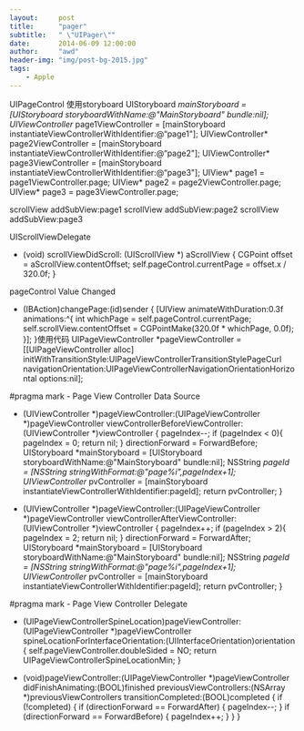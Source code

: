 ```yaml
---
layout:     post
title:      "pager"
subtitle:   " \"UIPager\""
date:       2014-06-09 12:00:00
author:     "awd"
header-img: "img/post-bg-2015.jpg"
tags:
    - Apple
---
```

UIPageControl
使用storyboard
UIStoryboard *mainStoryboard = [UIStoryboard storyboardWithName:@"MainStoryboard" bundle:nil];
UIViewController* page1ViewController = [mainStoryboard instantiateViewControllerWithIdentifier:@“page1"];
UIViewController* page2ViewController = [mainStoryboard instantiateViewControllerWithIdentifier:@“page2"];
UIViewController* page3ViewController = [mainStoryboard instantiateViewControllerWithIdentifier:@“page3"];
UIView* page1 = page1ViewController.page;
UIView* page2 = page2ViewController.page;
UIView* page3 = page3ViewController.page;

scrollView addSubView:page1
scrollView addSubView:page2
scrollView addSubView:page3

UIScrollViewDelegate
- (void) scrollViewDidScroll: (UIScrollView *) aScrollView
{
	CGPoint offset = aScrollView.contentOffset;
	self.pageControl.currentPage = offset.x / 320.0f;
}

pageControl Value Changed
- (IBAction)changePage:(id)sender
{
    [UIView animateWithDuration:0.3f animations:^{
        int whichPage = self.pageControl.currentPage;
        self.scrollView.contentOffset = CGPointMake(320.0f * whichPage, 0.0f);
    }];
}使用代码
UIPageViewController *pageViewController = [[UIPageViewController alloc] initWithTransitionStyle:UIPageViewControllerTransitionStylePageCurl
                                                              navigationOrientation:UIPageViewControllerNavigationOrientationHorizontal options:nil];

#pragma mark - Page View Controller Data Source
- (UIViewController *)pageViewController:(UIPageViewController *)pageViewController
      viewControllerBeforeViewController:(UIViewController *)viewController
{
   pageIndex--;
    if (pageIndex < 0){
        pageIndex = 0;
        return nil;
    }
    directionForward = ForwardBefore;
    UIStoryboard *mainStoryboard = [UIStoryboard storyboardWithName:@"MainStoryboard" bundle:nil];
    NSString *pageId = [NSString stringWithFormat:@"page%i",pageIndex+1];
    UIViewController* pvController = [mainStoryboard instantiateViewControllerWithIdentifier:pageId];
    return pvController;
}

- (UIViewController *)pageViewController:(UIPageViewController *)pageViewController
       viewControllerAfterViewController:(UIViewController *)viewController
{
    pageIndex++;
    if (pageIndex > 2){
        pageIndex = 2;
        return nil;
    }
    directionForward = ForwardAfter;
    UIStoryboard *mainStoryboard = [UIStoryboard storyboardWithName:@"MainStoryboard" bundle:nil];
    NSString *pageId = [NSString stringWithFormat:@"page%i",pageIndex+1];
    UIViewController* pvController = [mainStoryboard instantiateViewControllerWithIdentifier:pageId];
    return pvController;
}


#pragma mark - Page View Controller Delegate
- (UIPageViewControllerSpineLocation)pageViewController:(UIPageViewController *)pageViewController
                   spineLocationForInterfaceOrientation:(UIInterfaceOrientation)orientation
{
    self.pageViewController.doubleSided = NO;
    return UIPageViewControllerSpineLocationMin;
}


- (void)pageViewController:(UIPageViewController *)pageViewController
        didFinishAnimating:(BOOL)finished
   previousViewControllers:(NSArray *)previousViewControllers
       transitionCompleted:(BOOL)completed
{
    if (!completed) {
        if (directionForward == ForwardAfter) {
            pageIndex--;
        }
        if (directionForward == ForwardBefore) {
            pageIndex++;
        }
    }
}


